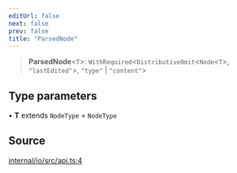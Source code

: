 ```yaml
---
editUrl: false
next: false
prev: false
title: "ParsedNode"
---
```


> **ParsedNode**\<`T`\>: `WithRequired`\<`DistributiveOmit`\<`Node`\<`T`\>, `"lastEdited"`\>, `"type"` \| `"content"`\>

## Type parameters

• **T** extends `NodeType` = `NodeType`

## Source

[internal/io/src/api.ts:4](https://github.com/nodenogg-in/alpha-p2p/blob/1896b55/internal/io/src/api.ts#L4)
